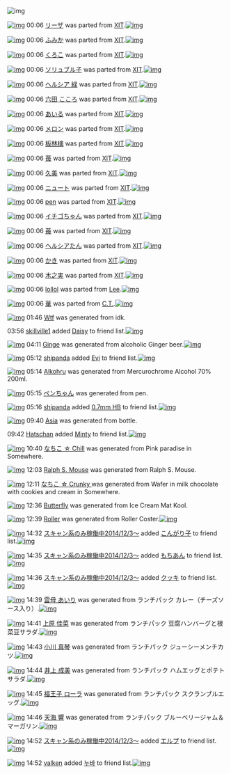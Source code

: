 ![img](http://gdrive-cdn.herokuapp.com/537b65a5bc09f0000721dda7/512px-barcode.png)

[![img](http://www.deviantsart.com/1cr8toe.png)](http://www.barcodekanojo.com/kanojo/1050136/%E3%83%AA%E3%83%BC%E3%82%B6) 00:06 [リーザ](http://www.barcodekanojo.com/kanojo/1050136/%E3%83%AA%E3%83%BC%E3%82%B6) was parted from [XIT](http://www.barcodekanojo.com/kanojo/1050136/%E3%83%AA%E3%83%BC%E3%82%B6).[![img](http://www.deviantsart.com/815jg6.jpeg)](http://www.barcodekanojo.com/user/209348/XIT) 

[![img](http://www.deviantsart.com/142dtqr.png)](http://www.barcodekanojo.com/kanojo/1036451/%E3%81%B5%E3%81%BF%E3%81%8B) 00:06 [ふみか](http://www.barcodekanojo.com/kanojo/1036451/%E3%81%B5%E3%81%BF%E3%81%8B) was parted from [XIT](http://www.barcodekanojo.com/kanojo/1036451/%E3%81%B5%E3%81%BF%E3%81%8B).[![img](http://www.deviantsart.com/815jg6.jpeg)](http://www.barcodekanojo.com/user/209348/XIT) 

[![img](http://www.deviantsart.com/2jrd05j.png)](http://www.barcodekanojo.com/kanojo/702/%E3%81%8F%E3%82%8D%E3%81%93) 00:06 [くろこ](http://www.barcodekanojo.com/kanojo/702/%E3%81%8F%E3%82%8D%E3%81%93) was parted from [XIT](http://www.barcodekanojo.com/kanojo/702/%E3%81%8F%E3%82%8D%E3%81%93).[![img](http://www.deviantsart.com/815jg6.jpeg)](http://www.barcodekanojo.com/user/209348/XIT) 

[![img](http://www.deviantsart.com/18ieki7.png)](http://www.barcodekanojo.com/kanojo/2124/%E3%82%BD%E3%83%AA%E3%83%A5%E3%83%96%E3%83%AB%E5%AD%90) 00:06 [ソリュブル子](http://www.barcodekanojo.com/kanojo/2124/%E3%82%BD%E3%83%AA%E3%83%A5%E3%83%96%E3%83%AB%E5%AD%90) was parted from [XIT](http://www.barcodekanojo.com/kanojo/2124/%E3%82%BD%E3%83%AA%E3%83%A5%E3%83%96%E3%83%AB%E5%AD%90).[![img](http://www.deviantsart.com/815jg6.jpeg)](http://www.barcodekanojo.com/user/209348/XIT) 

[![img](http://www.deviantsart.com/1b1plqf.png)](http://www.barcodekanojo.com/kanojo/73367/%E3%83%98%E3%83%AB%E3%82%B7%E3%82%A2%20%E7%B7%91) 00:06 [ヘルシア 緑](http://www.barcodekanojo.com/kanojo/73367/%E3%83%98%E3%83%AB%E3%82%B7%E3%82%A2%20%E7%B7%91) was parted from [XIT](http://www.barcodekanojo.com/kanojo/73367/%E3%83%98%E3%83%AB%E3%82%B7%E3%82%A2%20%E7%B7%91).[![img](http://www.deviantsart.com/815jg6.jpeg)](http://www.barcodekanojo.com/user/209348/XIT) 

[![img](http://www.deviantsart.com/3l0bk4i.png)](http://www.barcodekanojo.com/kanojo/554250/%E5%85%AD%E7%94%B0%20%E3%81%93%E3%81%93%E3%82%8D) 00:06 [六田 こころ](http://www.barcodekanojo.com/kanojo/554250/%E5%85%AD%E7%94%B0%20%E3%81%93%E3%81%93%E3%82%8D) was parted from [XIT](http://www.barcodekanojo.com/kanojo/554250/%E5%85%AD%E7%94%B0%20%E3%81%93%E3%81%93%E3%82%8D).[![img](http://www.deviantsart.com/815jg6.jpeg)](http://www.barcodekanojo.com/user/209348/XIT) 

[![img](http://www.deviantsart.com/11vpgl8.png)](http://www.barcodekanojo.com/kanojo/4224/%E3%81%82%E3%81%84%E3%82%8B) 00:06 [あいる](http://www.barcodekanojo.com/kanojo/4224/%E3%81%82%E3%81%84%E3%82%8B) was parted from [XIT](http://www.barcodekanojo.com/kanojo/4224/%E3%81%82%E3%81%84%E3%82%8B).[![img](http://www.deviantsart.com/815jg6.jpeg)](http://www.barcodekanojo.com/user/209348/XIT) 

[![img](http://www.deviantsart.com/1ujfl7k.png)](http://www.barcodekanojo.com/kanojo/580692/%E3%83%A1%E3%83%AD%E3%83%B3) 00:06 [メロン](http://www.barcodekanojo.com/kanojo/580692/%E3%83%A1%E3%83%AD%E3%83%B3) was parted from [XIT](http://www.barcodekanojo.com/kanojo/580692/%E3%83%A1%E3%83%AD%E3%83%B3).[![img](http://www.deviantsart.com/815jg6.jpeg)](http://www.barcodekanojo.com/user/209348/XIT) 

[![img](http://www.deviantsart.com/c7j13g.png)](http://www.barcodekanojo.com/kanojo/78960/%E6%9D%BF%E6%9E%97%E6%AA%8E) 00:06 [板林檎](http://www.barcodekanojo.com/kanojo/78960/%E6%9D%BF%E6%9E%97%E6%AA%8E) was parted from [XIT](http://www.barcodekanojo.com/kanojo/78960/%E6%9D%BF%E6%9E%97%E6%AA%8E).[![img](http://www.deviantsart.com/815jg6.jpeg)](http://www.barcodekanojo.com/user/209348/XIT) 

[![img](http://www.deviantsart.com/bd8gtt.png)](http://www.barcodekanojo.com/kanojo/605824/%E8%8B%BA) 00:06 [苺](http://www.barcodekanojo.com/kanojo/605824/%E8%8B%BA) was parted from [XIT](http://www.barcodekanojo.com/kanojo/605824/%E8%8B%BA).[![img](http://www.deviantsart.com/815jg6.jpeg)](http://www.barcodekanojo.com/user/209348/XIT) 

[![img](http://www.deviantsart.com/3medujn.png)](http://www.barcodekanojo.com/kanojo/2343517/%E4%B9%85%E7%BE%8E) 00:06 [久美](http://www.barcodekanojo.com/kanojo/2343517/%E4%B9%85%E7%BE%8E) was parted from [XIT](http://www.barcodekanojo.com/kanojo/2343517/%E4%B9%85%E7%BE%8E).[![img](http://www.deviantsart.com/815jg6.jpeg)](http://www.barcodekanojo.com/user/209348/XIT) 

[![img](http://www.deviantsart.com/1rqn72h.png)](http://www.barcodekanojo.com/kanojo/256925/%E3%83%8B%E3%83%A5%E3%83%BC%E3%83%88) 00:06 [ニュート](http://www.barcodekanojo.com/kanojo/256925/%E3%83%8B%E3%83%A5%E3%83%BC%E3%83%88) was parted from [XIT](http://www.barcodekanojo.com/kanojo/256925/%E3%83%8B%E3%83%A5%E3%83%BC%E3%83%88).[![img](http://www.deviantsart.com/815jg6.jpeg)](http://www.barcodekanojo.com/user/209348/XIT) 

[![img](http://www.deviantsart.com/ksq6a8.png)](http://www.barcodekanojo.com/kanojo/3173/pen) 00:06 [pen](http://www.barcodekanojo.com/kanojo/3173/pen) was parted from [XIT](http://www.barcodekanojo.com/kanojo/3173/pen).[![img](http://www.deviantsart.com/815jg6.jpeg)](http://www.barcodekanojo.com/user/209348/XIT) 

[![img](http://www.deviantsart.com/2ce4rc5.png)](http://www.barcodekanojo.com/kanojo/552175/%E3%82%A4%E3%83%81%E3%82%B4%E3%81%A1%E3%82%83%E3%82%93) 00:06 [イチゴちゃん](http://www.barcodekanojo.com/kanojo/552175/%E3%82%A4%E3%83%81%E3%82%B4%E3%81%A1%E3%82%83%E3%82%93) was parted from [XIT](http://www.barcodekanojo.com/kanojo/552175/%E3%82%A4%E3%83%81%E3%82%B4%E3%81%A1%E3%82%83%E3%82%93).[![img](http://www.deviantsart.com/815jg6.jpeg)](http://www.barcodekanojo.com/user/209348/XIT) 

[![img](http://www.deviantsart.com/20v6c88.png)](http://www.barcodekanojo.com/kanojo/73209/%E8%8B%BA) 00:06 [苺](http://www.barcodekanojo.com/kanojo/73209/%E8%8B%BA) was parted from [XIT](http://www.barcodekanojo.com/kanojo/73209/%E8%8B%BA).[![img](http://www.deviantsart.com/815jg6.jpeg)](http://www.barcodekanojo.com/user/209348/XIT) 

[![img](http://www.deviantsart.com/mv9ocs.png)](http://www.barcodekanojo.com/kanojo/1502/%E3%83%98%E3%83%AB%E3%82%B7%E3%82%A2%E3%81%9F%E3%82%93) 00:06 [ヘルシアたん](http://www.barcodekanojo.com/kanojo/1502/%E3%83%98%E3%83%AB%E3%82%B7%E3%82%A2%E3%81%9F%E3%82%93) was parted from [XIT](http://www.barcodekanojo.com/kanojo/1502/%E3%83%98%E3%83%AB%E3%82%B7%E3%82%A2%E3%81%9F%E3%82%93).[![img](http://www.deviantsart.com/815jg6.jpeg)](http://www.barcodekanojo.com/user/209348/XIT) 

[![img](http://www.deviantsart.com/1buvusv.png)](http://www.barcodekanojo.com/kanojo/543589/%E3%81%8B%E3%81%8D) 00:06 [かき](http://www.barcodekanojo.com/kanojo/543589/%E3%81%8B%E3%81%8D) was parted from [XIT](http://www.barcodekanojo.com/kanojo/543589/%E3%81%8B%E3%81%8D).[![img](http://www.deviantsart.com/815jg6.jpeg)](http://www.barcodekanojo.com/user/209348/XIT) 

[![img](http://www.deviantsart.com/3dp7m9u.png)](http://www.barcodekanojo.com/kanojo/809393/%E6%9C%A8%E4%B9%8B%E5%AE%9F) 00:06 [木之実](http://www.barcodekanojo.com/kanojo/809393/%E6%9C%A8%E4%B9%8B%E5%AE%9F) was parted from [XIT](http://www.barcodekanojo.com/kanojo/809393/%E6%9C%A8%E4%B9%8B%E5%AE%9F).[![img](http://www.deviantsart.com/815jg6.jpeg)](http://www.barcodekanojo.com/user/209348/XIT) 

[![img](http://www.deviantsart.com/1blhfad.png)](http://www.barcodekanojo.com/kanojo/3193291/lollol) 00:06 [lollol](http://www.barcodekanojo.com/kanojo/3193291/lollol) was parted from [Lee](http://www.barcodekanojo.com/kanojo/3193291/lollol).[![img](http://www.deviantsart.com/3aqs5hl.jpeg)](http://www.barcodekanojo.com/user/229480/Lee) 

[![img](http://www.deviantsart.com/1vj6gd8.png)](http://www.barcodekanojo.com/kanojo/3193241/%E8%8F%AF) 00:06 [華](http://www.barcodekanojo.com/kanojo/3193241/%E8%8F%AF) was parted from [C.T.](http://www.barcodekanojo.com/kanojo/3193241/%E8%8F%AF).[![img](http://www.deviantsart.com/fhrc6a.jpeg)](http://www.barcodekanojo.com/user/272165/C.T.) 

[![img](http://www.deviantsart.com/78po6n.png)](http://www.barcodekanojo.com/kanojo/3193865/Wtf) 01:46 [Wtf](http://www.barcodekanojo.com/kanojo/3193865/Wtf) was generated from idk.

03:56 [skillville1](http://www.barcodekanojo.com/user/500590/skillville1) added [Daisy](http://www.barcodekanojo.com/kanojo/2585097/Daisy) to friend list.[![img](http://www.deviantsart.com/3tnoq4n.png)](http://www.barcodekanojo.com/kanojo/2585097/Daisy) 

[![img](http://www.deviantsart.com/3tdp173.png)](http://www.barcodekanojo.com/kanojo/3193866/Ginge) 04:11 [Ginge](http://www.barcodekanojo.com/kanojo/3193866/Ginge) was generated from alcoholic Ginger beer.[![img](http://www.deviantsart.com/1pp44ot.jpeg)](http://www.barcodekanojo.com/product_images/barcode/6019841/1427915482/alcoholic%20Ginger%20beer.jpg) 

[![img](http://www.deviantsart.com/b3l1an.jpeg)](http://www.barcodekanojo.com/user/500798/shipanda) 05:12 [shipanda](http://www.barcodekanojo.com/user/500798/shipanda) added [Evi](http://www.barcodekanojo.com/kanojo/2664551/Evi) to friend list.[![img](http://www.deviantsart.com/20af1pr.png)](http://www.barcodekanojo.com/kanojo/2664551/Evi) 

[![img](http://www.deviantsart.com/2kvfj3i.png)](http://www.barcodekanojo.com/kanojo/3193867/Alkohru) 05:14 [Alkohru](http://www.barcodekanojo.com/kanojo/3193867/Alkohru) was generated from Mercurochrome Alcohol 70% 200ml.

[![img](http://www.deviantsart.com/39mb5b1.png)](http://www.barcodekanojo.com/kanojo/3193868/%E3%83%9A%E3%83%B3%E3%81%A1%E3%82%83%E3%82%93) 05:15 [ペンちゃん](http://www.barcodekanojo.com/kanojo/3193868/%E3%83%9A%E3%83%B3%E3%81%A1%E3%82%83%E3%82%93) was generated from pen.

[![img](http://www.deviantsart.com/b3l1an.jpeg)](http://www.barcodekanojo.com/user/500798/shipanda) 05:16 [shipanda](http://www.barcodekanojo.com/user/500798/shipanda) added [0.7mm HB](http://www.barcodekanojo.com/kanojo/2988920/0.7mm%20HB) to friend list.[![img](http://www.deviantsart.com/2s3s95k.png)](http://www.barcodekanojo.com/kanojo/2988920/0.7mm%20HB) 

[![img](http://www.deviantsart.com/ur95hi.png)](http://www.barcodekanojo.com/kanojo/3193869/Asia) 09:40 [Asia](http://www.barcodekanojo.com/kanojo/3193869/Asia) was generated from bottle.

09:42 [Hatschan](http://www.barcodekanojo.com/user/500795/Hatschan) added [Minty](http://www.barcodekanojo.com/kanojo/2883069/Minty) to friend list.[![img](http://www.deviantsart.com/8tup24.png)](http://www.barcodekanojo.com/kanojo/2883069/Minty) 

[![img](http://www.deviantsart.com/2svbfdh.png)](http://www.barcodekanojo.com/kanojo/3193870/%E3%81%AA%E3%81%A1%E3%81%93%20%E2%98%86%20Chill) 10:40 [なちこ ☆ Chill](http://www.barcodekanojo.com/kanojo/3193870/%E3%81%AA%E3%81%A1%E3%81%93%20%E2%98%86%20Chill) was generated from Pink paradise in Somewhere.

[![img](http://www.deviantsart.com/l45ouv.png)](http://www.barcodekanojo.com/kanojo/3193871/Ralph%20S.%20Mouse) 12:03 [Ralph S. Mouse](http://www.barcodekanojo.com/kanojo/3193871/Ralph%20S.%20Mouse) was generated from Ralph S. Mouse.

[![img](http://www.deviantsart.com/2f2a20k.png)](http://www.barcodekanojo.com/kanojo/3193872/%E3%81%AA%E3%81%A1%E3%81%93%20%E2%98%86%20Crunky%20) 12:11 [なちこ ☆ Crunky ](http://www.barcodekanojo.com/kanojo/3193872/%E3%81%AA%E3%81%A1%E3%81%93%20%E2%98%86%20Crunky%20) was generated from Wafer in milk chocolate with cookies and cream in Somewhere.

[![img](http://www.deviantsart.com/14f7cft.png)](http://www.barcodekanojo.com/kanojo/3193873/Butterfly) 12:36 [Butterfly](http://www.barcodekanojo.com/kanojo/3193873/Butterfly) was generated from Ice Cream Mat Kool.

[![img](http://www.deviantsart.com/3elu20p.png)](http://www.barcodekanojo.com/kanojo/3193874/Roller) 12:39 [Roller](http://www.barcodekanojo.com/kanojo/3193874/Roller) was generated from Roller Coster.[![img](http://www.deviantsart.com/3861opt.jpeg)](http://www.barcodekanojo.com/product_images/barcode/6019852/1427945904/50x50xRoller,P20Coster.jpg,qw=88,ah=88.pagespeed.ic.EBcqx-CD5f.jpg) 

[![img](http://www.deviantsart.com/99ugn1.jpeg)](http://www.barcodekanojo.com/user/6029/%E3%82%B9%E3%82%AD%E3%83%A3%E3%83%B3%E7%B3%BB%E3%81%AE%E3%81%BF%E7%A8%BC%E5%83%8D%E4%B8%AD2014%2F12%2F3%EF%BD%9E) 14:32 [スキャン系のみ稼働中2014/12/3～](http://www.barcodekanojo.com/user/6029/%E3%82%B9%E3%82%AD%E3%83%A3%E3%83%B3%E7%B3%BB%E3%81%AE%E3%81%BF%E7%A8%BC%E5%83%8D%E4%B8%AD2014%2F12%2F3%EF%BD%9E) added [こんがり子](http://www.barcodekanojo.com/kanojo/3189639/%E3%81%93%E3%82%93%E3%81%8C%E3%82%8A%E5%AD%90) to friend list.[![img](http://www.deviantsart.com/1r1esd4.png)](http://www.barcodekanojo.com/kanojo/3189639/%E3%81%93%E3%82%93%E3%81%8C%E3%82%8A%E5%AD%90) 

[![img](http://www.deviantsart.com/99ugn1.jpeg)](http://www.barcodekanojo.com/user/6029/%E3%82%B9%E3%82%AD%E3%83%A3%E3%83%B3%E7%B3%BB%E3%81%AE%E3%81%BF%E7%A8%BC%E5%83%8D%E4%B8%AD2014%2F12%2F3%EF%BD%9E) 14:35 [スキャン系のみ稼働中2014/12/3～](http://www.barcodekanojo.com/user/6029/%E3%82%B9%E3%82%AD%E3%83%A3%E3%83%B3%E7%B3%BB%E3%81%AE%E3%81%BF%E7%A8%BC%E5%83%8D%E4%B8%AD2014%2F12%2F3%EF%BD%9E) added [もちあん](http://www.barcodekanojo.com/kanojo/298918/%E3%82%82%E3%81%A1%E3%81%82%E3%82%93) to friend list.[![img](http://www.deviantsart.com/38956s.png)](http://www.barcodekanojo.com/kanojo/298918/%E3%82%82%E3%81%A1%E3%81%82%E3%82%93) 

[![img](http://www.deviantsart.com/99ugn1.jpeg)](http://www.barcodekanojo.com/user/6029/%E3%82%B9%E3%82%AD%E3%83%A3%E3%83%B3%E7%B3%BB%E3%81%AE%E3%81%BF%E7%A8%BC%E5%83%8D%E4%B8%AD2014%2F12%2F3%EF%BD%9E) 14:36 [スキャン系のみ稼働中2014/12/3～](http://www.barcodekanojo.com/user/6029/%E3%82%B9%E3%82%AD%E3%83%A3%E3%83%B3%E7%B3%BB%E3%81%AE%E3%81%BF%E7%A8%BC%E5%83%8D%E4%B8%AD2014%2F12%2F3%EF%BD%9E) added [クッキ](http://www.barcodekanojo.com/kanojo/3193861/%E3%82%AF%E3%83%83%E3%82%AD) to friend list.[![img](http://www.deviantsart.com/1hfim8.png)](http://www.barcodekanojo.com/kanojo/3193861/%E3%82%AF%E3%83%83%E3%82%AD) 

[![img](http://www.deviantsart.com/2vga0ad.png)](http://www.barcodekanojo.com/kanojo/3193875/%E9%9B%B2%E6%AF%8D%20%E3%81%82%E3%81%84%E3%82%8A) 14:39 [雲母 あいり](http://www.barcodekanojo.com/kanojo/3193875/%E9%9B%B2%E6%AF%8D%20%E3%81%82%E3%81%84%E3%82%8A) was generated from ランチパック カレー（チーズソース入り）.[![img](http://www.deviantsart.com/24dbi88.jpeg)](http://www.barcodekanojo.com/product_images/barcode/6019856/1427953141/%E3%83%A9%E3%83%B3%E3%83%81%E3%83%91%E3%83%83%E3%82%AF%20%E3%82%AB%E3%83%AC%E3%83%BC%EF%BC%88%E3%83%81%E3%83%BC%E3%82%BA%E3%82%BD%E3%83%BC%E3%82%B9%E5%85%A5%E3%82%8A%EF%BC%89.jpg) 

[![img](http://www.deviantsart.com/383n9nu.png)](http://www.barcodekanojo.com/kanojo/3193876/%E4%B8%8A%E5%8E%9F%20%E4%BD%B3%E8%8F%9C) 14:41 [上原 佳菜](http://www.barcodekanojo.com/kanojo/3193876/%E4%B8%8A%E5%8E%9F%20%E4%BD%B3%E8%8F%9C) was generated from ランチパック 豆腐ハンバーグと根菜豆サラダ.[![img](http://www.deviantsart.com/3sgro0m.jpeg)](http://www.barcodekanojo.com/product_images/barcode/6019857/1427953253/%E3%83%A9%E3%83%B3%E3%83%81%E3%83%91%E3%83%83%E3%82%AF%20%E8%B1%86%E8%85%90%E3%83%8F%E3%83%B3%E3%83%90%E3%83%BC%E3%82%B0%E3%81%A8%E6%A0%B9%E8%8F%9C%E8%B1%86%E3%82%B5%E3%83%A9%E3%83%80.jpg) 

[![img](http://www.deviantsart.com/1otf438.png)](http://www.barcodekanojo.com/kanojo/3193877/%E5%B0%8F%E5%B7%9D%20%E7%9C%9F%E7%90%B4) 14:43 [小川 真琴](http://www.barcodekanojo.com/kanojo/3193877/%E5%B0%8F%E5%B7%9D%20%E7%9C%9F%E7%90%B4) was generated from ランチパック ジューシーメンチカツ.[![img](http://www.deviantsart.com/1dqlncj.jpeg)](http://www.barcodekanojo.com/product_images/barcode/6019858/1427953328/%E3%83%A9%E3%83%B3%E3%83%81%E3%83%91%E3%83%83%E3%82%AF%20%E3%82%B8%E3%83%A5%E3%83%BC%E3%82%B7%E3%83%BC%E3%83%A1%E3%83%B3%E3%83%81%E3%82%AB%E3%83%84.jpg) 

[![img](http://www.deviantsart.com/nqcnlv.png)](http://www.barcodekanojo.com/kanojo/3193878/%E4%BA%95%E4%B8%8A%20%E6%88%90%E7%BE%8E) 14:44 [井上 成美](http://www.barcodekanojo.com/kanojo/3193878/%E4%BA%95%E4%B8%8A%20%E6%88%90%E7%BE%8E) was generated from ランチパック ハムエッグとポテトサラダ.[![img](http://www.deviantsart.com/4rjb1h.jpeg)](http://www.barcodekanojo.com/product_images/barcode/6019859/1427953396/%E3%83%A9%E3%83%B3%E3%83%81%E3%83%91%E3%83%83%E3%82%AF%20%E3%83%8F%E3%83%A0%E3%82%A8%E3%83%83%E3%82%B0%E3%81%A8%E3%83%9D%E3%83%86%E3%83%88%E3%82%B5%E3%83%A9%E3%83%80.jpg) 

[![img](http://www.deviantsart.com/2ppvqio.png)](http://www.barcodekanojo.com/kanojo/3193879/%E7%A6%8F%E7%8E%8B%E5%AD%90%20%E3%83%AD%E3%83%BC%E3%83%A9) 14:45 [福王子 ローラ](http://www.barcodekanojo.com/kanojo/3193879/%E7%A6%8F%E7%8E%8B%E5%AD%90%20%E3%83%AD%E3%83%BC%E3%83%A9) was generated from ランチパック スクランブルエッグ.[![img](http://www.deviantsart.com/297bb13.jpeg)](http://www.barcodekanojo.com/product_images/barcode/6019860/1427953478/%E3%83%A9%E3%83%B3%E3%83%81%E3%83%91%E3%83%83%E3%82%AF%20%E3%82%B9%E3%82%AF%E3%83%A9%E3%83%B3%E3%83%96%E3%83%AB%E3%82%A8%E3%83%83%E3%82%B0.jpg) 

[![img](http://www.deviantsart.com/19ioml.png)](http://www.barcodekanojo.com/kanojo/3193880/%E5%A4%A9%E6%B5%B7%20%E9%9F%BF) 14:46 [天海 響](http://www.barcodekanojo.com/kanojo/3193880/%E5%A4%A9%E6%B5%B7%20%E9%9F%BF) was generated from ランチパック ブルーベリージャム＆マーガリン.[![img](http://www.deviantsart.com/12udpl2.jpeg)](http://www.barcodekanojo.com/product_images/barcode/6019861/1427953574/%E3%83%A9%E3%83%B3%E3%83%81%E3%83%91%E3%83%83%E3%82%AF%20%E3%83%96%E3%83%AB%E3%83%BC%E3%83%99%E3%83%AA%E3%83%BC%E3%82%B8%E3%83%A3%E3%83%A0%EF%BC%86%E3%83%9E%E3%83%BC%E3%82%AC%E3%83%AA%E3%83%B3.jpg) 

[![img](http://www.deviantsart.com/99ugn1.jpeg)](http://www.barcodekanojo.com/user/6029/%E3%82%B9%E3%82%AD%E3%83%A3%E3%83%B3%E7%B3%BB%E3%81%AE%E3%81%BF%E7%A8%BC%E5%83%8D%E4%B8%AD2014%2F12%2F3%EF%BD%9E) 14:52 [スキャン系のみ稼働中2014/12/3～](http://www.barcodekanojo.com/user/6029/%E3%82%B9%E3%82%AD%E3%83%A3%E3%83%B3%E7%B3%BB%E3%81%AE%E3%81%BF%E7%A8%BC%E5%83%8D%E4%B8%AD2014%2F12%2F3%EF%BD%9E) added [エルプ](http://www.barcodekanojo.com/kanojo/2955272/%E3%82%A8%E3%83%AB%E3%83%97) to friend list.[![img](http://www.deviantsart.com/2i7hvne.png)](http://www.barcodekanojo.com/kanojo/2955272/%E3%82%A8%E3%83%AB%E3%83%97) 

[![img](http://www.deviantsart.com/3qorlfi.jpeg)](http://www.barcodekanojo.com/user/477343/valken) 14:52 [valken](http://www.barcodekanojo.com/user/477343/valken) added [누바](http://www.barcodekanojo.com/kanojo/64668/%EB%88%84%EB%B0%94) to friend list.[![img](http://www.deviantsart.com/3bus3u4.png)](http://www.barcodekanojo.com/kanojo/64668/%EB%88%84%EB%B0%94) 

